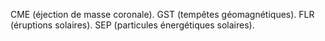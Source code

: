 CME (éjection de masse coronale).
GST (tempêtes géomagnétiques).
FLR (éruptions solaires).
SEP (particules énergétiques solaires).
